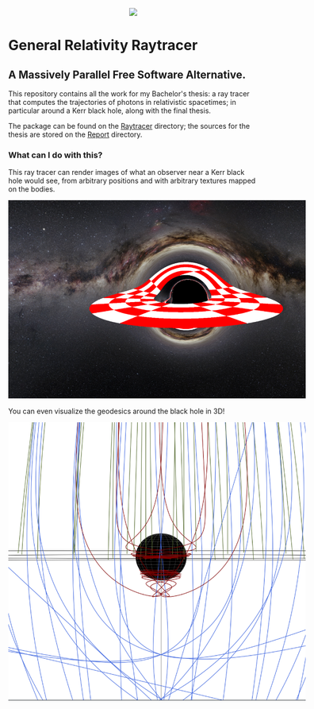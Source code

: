 <!--
@Author: alejandro
@Date:   2016-12-14T18:34:36+01:00
@Last modified by:   alejandro
@Last modified time: 2016-12-14T19:26:52+01:00
-->



<p align="center">
<img src="https://s23.postimg.org/9ds4x6wsr/ezgif_com_e05f69cf2c.gif" />
</p>

# General Relativity Raytracer
## A Massively Parallel Free Software Alternative.

This repository contains all the work for my Bachelor's thesis: a ray tracer that computes the trajectories of photons in relativistic spacetimes; in particular around a Kerr black hole, along with the final thesis.

The package can be found on the [Raytracer](https://github.com/agarciamontoro/TFG/tree/master/Software/Raytracer) directory; the sources for the thesis are stored on the [Report](https://github.com/agarciamontoro/TFG/tree/master/Documentation/Report) directory.

### What can I do with this?

This ray tracer can render images of what an observer near a Kerr black hole would see, from arbitrary positions and with arbitrary textures mapped on the bodies.

<p align="center">
<img src="https://raw.githubusercontent.com/agarciamontoro/TFG/master/Documentation/Report/gfx/bh_texture_disk-xmas.png" style="max-width:600px" />
</p>

You can even visualize the geodesics around the black hole in 3D!

<p align="center">
<img src="https://raw.githubusercontent.com/agarciamontoro/TFG/master/Documentation/Report/gfx/3d_mess.png" style="max-width:600px" />
</p>
